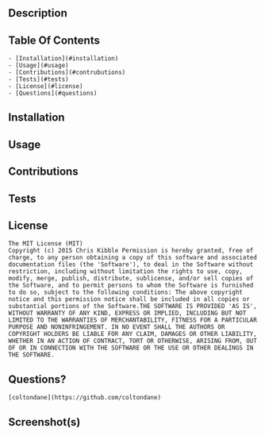# 
## Description
    
## Table Of Contents
    
    - [Installation](#installation)
    - [Usage](#usage)
    - [Contributions](#contrubutions)
    - [Tests](#tests)
    - [License](#license)
    - [Questions](#questions)

## Installation
    
## Usage
    
## Contributions
    
## Tests
    
## License
    The MIT License (MIT)
	Copyright (c) 2015 Chris Kibble Permission is hereby granted, free of charge, to any person obtaining a copy of this software and associated documentation files (the 'Software'), to deal in the Software without restriction, including without limitation the rights to use, copy, modify, merge, publish, distribute, sublicense, and/or sell copies of the Software, and to permit persons to whom the Software is furnished to do so, subject to the following conditions: The above copyright notice and this permission notice shall be included in all copies or substantial portions of the Software.THE SOFTWARE IS PROVIDED 'AS IS', WITHOUT WARRANTY OF ANY KIND, EXPRESS OR IMPLIED, INCLUDING BUT NOT LIMITED TO THE WARRANTIES OF MERCHANTABILITY, FITNESS FOR A PARTICULAR PURPOSE AND NONINFRINGEMENT. IN NO EVENT SHALL THE AUTHORS OR COPYRIGHT HOLDERS BE LIABLE FOR ANY CLAIM, DAMAGES OR OTHER LIABILITY, WHETHER IN AN ACTION OF CONTRACT, TORT OR OTHERWISE, ARISING FROM, OUT OF OR IN CONNECTION WITH THE SOFTWARE OR THE USE OR OTHER DEALINGS IN THE SOFTWARE.
## Questions?
    [coltondane](https://github.com/coltondane)
## Screenshot(s)